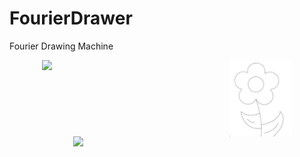 # FourierDrawer
Fourier Drawing Machine

<div style="display: flex; justify-content: center;">
    <img src="images/output1.gif" width="300">
    <img src="images/image1.jpg" width="100">

</div>


<div style="display: flex; justify-content: center;">
    <img src="images/output.gif" width="300">
</div>
